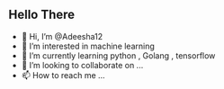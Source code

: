 ## Hello There
- 👋 Hi, I’m @Adeesha12
- 👀 I’m interested in machine learning 
- 🌱 I’m currently learning python , Golang , tensorflow 
- 💞️ I’m looking to collaborate on ...
- 📫 How to reach me ...

<!---
Adeesha12/Adeesha12 is a ✨ special ✨ repository because its `README.md` (this file) appears on your GitHub profile.
You can click the Preview link to take a look at your changes.
--->
